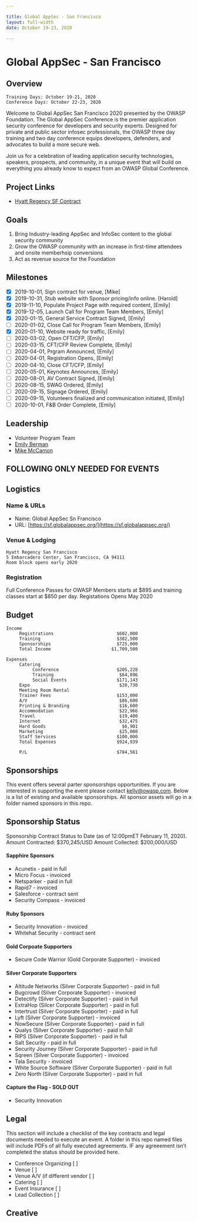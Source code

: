 ```yaml
---

title: Global AppSec - San Francisco
layout: full-width
date: October 19-23, 2020

---
```


# Global AppSec - San Francisco

## Overview

```
Training Days: October 19-21, 2020
Conference Days: October 22-23, 2020
```

Welcome to Global AppSec San Francisco 2020 presented by the OWASP Foundation. The Global AppSec Conference is the premier application security conference for developers and security experts. Designed for private and public sector infosec professionals, the OWASP three day training and two day conference equips developers, defenders, and advocates to build a more secure web.

Join us for a celebration of leading application security technologies, speakers, prospects, and community, in a unique event that will build on everything you already know to expect from an OWASP Global Conference.


## Project Links

* [Hyatt Regency SF Contract](www-staff/files/HyattRegencySFContract.pdf)

## Goals

1. Bring Industry-leading AppSec and InfoSec content to the global security community
2. Grow the OWASP community with an increase in first-time attendees and onsite memberhsip conversions
3. Act as revenue source for the Foundation 

## Milestones

- [x] 2019-10-01, Sign contract for venue, [Mike]
- [x] 2019-10-31, Stub website with Sponsor pricing/info online. [Harold]
- [x] 2019-11-10, Populate Project Page with required content, [Emily]
- [x] 2019-12-05, Launch Call for Program Team Members, [Emily]
- [X] 2020-01-15, General Service Contract Signed, [Emily]
- [ ] 2020-01-02, Close Call for Program Team Members, [Emily]
- [X] 2020-01-10, Website ready for traffic, [Emily]
- [ ] 2020-03-02, Open CFT/CFP, [Emily]
- [ ] 2020-03-15, CFT/CFP Review Complete, [Emily]
- [ ] 2020-04-01, Prgram Announced, [Emily]
- [ ] 2020-04-01, Registration Opens, [Emily]
- [ ] 2020-04-10, Close CFT/CFP, [Emily]
- [ ] 2020-05-01, Keynotes Announces, [Emily]
- [ ] 2020-08-01, AV Contract Signed, [Emily]
- [ ] 2020-08-15, SWAG Ordered, [Emily]
- [ ] 2020-09-15, Signage Ordered, [Emily]
- [ ] 2020-09-15, Volunteers finalized and communication initiated, [Emily]
- [ ] 2020-10-01, F&B Order Complete, [Emily]

## Leadership

* Volunteer Program Team
* [Emily Berman](mailto:emily.berman@owasp.com?subject=An%20Interesting%20Email)
* [Mike McCamon](mailto:mike.mccamon@owasp.com?subject=An%20Interesting%20Email)


## **FOLLOWING ONLY NEEDED FOR EVENTS**

## Logistics

### Name & URLs

* Name: Global AppSec Sn Francisco
* URL: [https://sf.globalappsec.org/](https://sf.globalappsec.org/)

### Venue & Lodging

```
Hyatt Regency San Francisco
5 Embarcadero Center, San Francisco, CA 94111
Room block opens early 2020
```

### Registration 

Full Conference Passes for OWASP Members starts at $895 and training classes start at $850 per day. Registations Opens May 2020

## Budget 

```
Income                                            
     Registrations                        $602,000
     Training                             $382,500
     Sponsorships                         $725,000
     Total Income                       $1,709,500
                                                  
Expenses                                          
     Catering                                     
          Conference                      $205,228
          Training                         $64,896
          Social Events                   $171,143
     Expo                                  $20,730
     Meeting Room Rental                          
     Trainer Fees                         $153,000
     A/V                                   $86,600
     Printing & Branding                   $16,600
     Accommodation                         $22,966
     Travel                                $19,400
     Internet                              $32,475
     Hard Goods                             $6,901
     Marketing                             $25,000
     Staff Services                       $100,000
     Total Expenses                       $924,939
                                                  
     P/L                                  $784,561
```

## Sponsorships

This event offers several parter sponsorships opportunities.  If you are interested in supporting the event please contact [kelly@owasp.com](mailto:kelly@owasp.com&subject:Eventname). Below is a list of existing and available sponsorships. All sponsor assets will go in a folder named sponsors in this repo.

## Sponsorship Status
Sponsorship Contract Status to Date (as of 12:00pmET February 11, 2020). Amount Contracted: $370,245/USD Amount Collected: $200,000/USD

#### Sapphire Sponsors
- Acunetix - paid in full 
- Micro Focus - invoiced
- Netsparker - paid in full
- Rapid7 - invoiced
- Salesforce - contract sent
- Security Compass - invoiced

#### Ruby Sponsors
- Security Innovation - invoiced 
- Whitehat Security - contract sent

#### Gold Corpoate Supporters
- Secure Code Warrior (Gold Corporate Supporter) - invoiced

#### Silver Corporate Supporters
- Altitude Networks (Silver Corporate Supporter) - paid in full 
- Bugcrowd (Silver Corporate Supporter) - invoiced
- Detectify (Silver Corporate Supporter) - paid in full 
- ExtraHop (Silcer Corporate Supporter) - paid in full 
- Intertrust (Silver Corporate Supporter) - paid in full 
- Lyft (Silver Corporate Supporter) - invoiced
- NowSecure (Silver Corporate Supporter) - paid in full
- Qualys (Silver Corporate Supporter) - paid in full 
- RIPS (Silver Corporate Supporter) - paid in full 
- Salt Security - paid in full 
- Security Journey (Silver Corporate Supporter) - paid in full 
- Sqreen (Silver Corporate Supporter) - invoiced
- Tala Security - invoiced  
- White Source Software (Silver Corporate Supporter) - paid in full 
- Zero North (Silver Corporate Supporter) - paid in full

#### Capture the Flag - SOLD OUT
- Security Innovation 

## Legal

This section will include a checklist of the key contracts and legal documents needed to execute an event. A folder in this repo named files will include PDFs of all fully executed agreements. IF any agreeement isn’t completed the status should be provided here.

* Conference Organizing [ ]
* Venue [ ]
* Venue A/V (if different vendor [ ]
* Catering [ ]
* Event Insurance [ ]
* Lead Collection [ ]

## Creative

